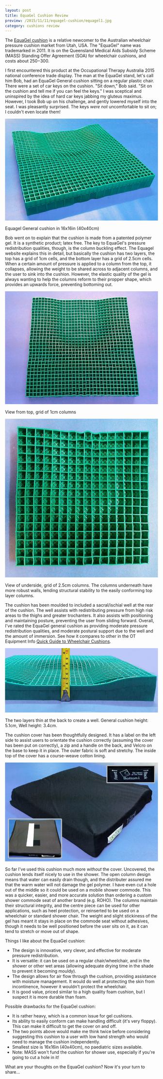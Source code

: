 ```yaml
---
layout: post
title: EquaGel Cushion Review
preview: /2015/11/11/equagel-cushion/equagel1.jpg
category: cushions review
---
```


The [<u>EquaGel cushion</u>](https://equapressure.com/Cushions.html) is a relative 
newcomer to the Australian wheelchair pressure cushion 
market from Utah, USA. The "EquaGel" name was trademarked in 2011. 
It is on the Queensland Medical Aids Subsidy Scheme (MASS) Standing Offer 
Agreement (SOA) for wheelchair cushions, and costs about $250-$300. 

I first encountered this product at the Occupational Therapy Australia 2015 
national conference trade display. The man at the EquaGel stand, let's call him 
Bob, had an EquaGel General cushion sitting on a regular plastic chair. There 
were a set of car keys on the cushion. "Sit down," Bob said. "Sit on the cushion 
and tell me if you can feel the keys." I was sceptical and uninspired by the idea
of hard car keys jabbing my gluteus maximus. However, I took Bob up on his challenge,
and gently lowered myself into the seat. I was pleasantly surprised. The keys *were not* 
uncomfortable to sit on; I couldn't even locate them!

![EquaGel General Cushion from front](2015/11/11/equagel-cushion/equagel1.jpg)
<p class="caption">Equagel General cushion in 16x16in (40x40cm)</p>

Bob went on to explain that the cushion is made from a patented polymer gel. 
It is a synthetic product; latex free. The key to EquaGel's pressure redistribution
qualities, though, is the column buckling effect. The Equagel website explains
this in detail, but basically the cushion has two layers, the top has a grid of 
1cm cells, and the bottom layer has a grid of 2.5cm cells. When a 
certain amount of pressure is applied to a column from the top, it collapses, allowing
the weight to be shared across to adjacent columns, and the user to sink into the cushion. However,
the elastic quality of the gel is always wanting to help the columns reform to
their propper shape, which provides an upwards force, preventing bottoming out.

![Column grid on the top layer of the cushion](2015/11/11/equagel-cushion/equagel2.jpg)
<p class="caption">View from top, grid of 1cm columns</p>

![Column grid of the bottom layer](2015/11/11/equagel-cushion/equagel5.jpg)
<p class="caption">View of underside, grid of 2.5cm columns. The columns underneath have more 
robust walls, lending structural stability to the easily conforming top layer columns.</p>

The cushion has been moulded to included a sacral/ischial well at the rear of 
the cushion. The well assists with redistributing pressure from high risk areas 
to the thighs and greater trochanters. It also assists
with positioning and maintaining posture, preventing the user from sliding forward.
Overall, I've rated the EquaGel general cushion as providing moderate pressure redistribution 
qualities, and moderate postural support due to the well and the amount of immersion.
See how it compares to other in the OT Equipment Info [<u>Quick Guide to Wheelchair Cushions</u>](http://otequip.info/2015/08/15/wheelchair-cushion-guide.html).

![The well is 1.7cm lower than the rest of the cushion](2015/11/11/equagel-cushion/equagel3.jpg)
<p class="caption">The two layers thin at the back to create a well. General cushion height: 
5.1cm, Well height: 3.4cm.</p>

The cushion cover has been thoughtfully designed. It has a label on the left side 
to assist users to orientate the cushion correctly (assuming the cover has been 
put on correctly), a zip and a handle on the back, and Velcro on the base to keep
it in place. The outer fabric is soft and stretchy. The inside top of the cover 
has a course-weave cotton lining.

![Equagel cushion cover design features](2015/11/11/equagel-cushion/equagel4.jpg)

So far I've used this cushion much more *without* the cover. Uncovered, the 
cushion lends itself nicely to use in the shower. The open column design means that 
water can easily drain though, and the distributer assured me that the warm 
water will not damage the gel polymer. I have even cut a hole out of the middle so it 
could be used on a mobile shower commode. This was a quicker, easier, and more accurate 
solution than ordering a custom shower commode seat of another brand (e.g. ROHO). The columns maintain 
their structural integrity, and the centre piece can be used for other applications,
such as heel protection, or reinserted to be used on a wheelchair or standard
shower chair. The weight and slight stickiness of the gel has meant it stays in 
place on the commode seat without adhesives, though it needs to be well positioned
before the user sits on it, as it can tend to stretch or move out of shape.

Things I like about the EquaGel cushion: 

* The design is innovative, very clever, and effective for moderate pressure redistribution.
* It is versatile: it can be used on a regular chair/wheelchair, and in the shower or other wet areas (allowing adequate drying time in the shade to prevent it becoming mouldy).
* The design allows for air flow through the cushion, providing assistance with moisture management. It would do well at protecting the skin from incontinence, 
however it wouldn't protect the wheelchair.
* It is good value, priced similar to a high quality foam cushion, but I suspect it is more durable than foam.

Possible drawbacks for the EquaGel cushion:

* It is rather heavy, which is a common issue for gel cushions.
* Its ability to easily conform can make handling difficult (it's very floppy). This can make it difficult to get the cover on and off.
* The two points above would make me think twice before considering suggesting this cushion to a user with low hand strength who would need to manage the cushion independently.
* Smallest size is 16x16in (40x40cm), no paediatric sizes available.
* Note: MASS won't fund the cushion for shower use, especially if you're going to cut a hole in it!

What are your thoughts on the EquaGel cushion? Now it's your turn to share...


